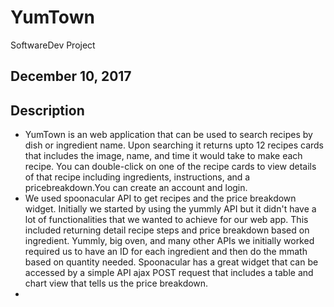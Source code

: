 # YumTown
SoftwareDev Project

## December 10, 2017
## Description
* YumTown is an web application that can be used to search recipes by dish or ingredient name. Upon searching it returns upto 12 recipes cards 
that includes the image, name, and time it would take to make each recipe. You can double-click on one of the recipe cards to view details of
that recipe including ingredients, instructions, and a pricebreakdown.You can create an account and login.
* We used spoonacular API to get recipes and the price breakdown widget. Initially we started by using the yummly API but it didn't have a lot of functionalities that we wanted to achieve for our web app. This included returning detail recipe steps and price breakdown based on ingredient. Yummly, big oven, and many other APIs we initially worked required us to have an ID for each ingredient and then do the mmath based on quantity needed. Spoonacular has a great widget that can be accessed by a simple API ajax POST request that includes a table and chart view that tells us the price breakdown.
* 



